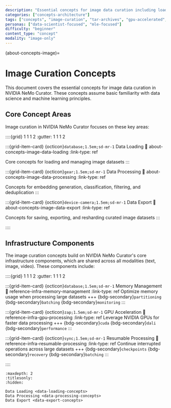 ```yaml
---
description: "Essential concepts for image data curation including loading, processing, and export with GPU acceleration"
categories: ["concepts-architecture"]
tags: ["concepts", "image-curation", "tar-archives", "gpu-accelerated", "embedding", "classification"]
personas: ["data-scientist-focused", "mle-focused"]
difficulty: "beginner"
content_type: "concept"
modality: "image-only"
---
```


(about-concepts-image)=
# Image Curation Concepts

This document covers the essential concepts for image data curation in NVIDIA NeMo Curator. These concepts assume basic familiarity with data science and machine learning principles.

## Core Concept Areas

Image curation in NVIDIA NeMo Curator focuses on these key areas:

::::{grid} 1 1 1 2
:gutter: 1 1 1 2

:::{grid-item-card} {octicon}`database;1.5em;sd-mr-1` Data Loading
:link: about-concepts-image-data-loading
:link-type: ref

Core concepts for loading and managing image datasets
:::

:::{grid-item-card} {octicon}`gear;1.5em;sd-mr-1` Data Processing
:link: about-concepts-image-data-processing
:link-type: ref

Concepts for embedding generation, classification, filtering, and deduplication
:::

:::{grid-item-card} {octicon}`device-camera;1.5em;sd-mr-1` Data Export
:link: about-concepts-image-data-export
:link-type: ref

Concepts for saving, exporting, and resharding curated image datasets
:::

::::

## Infrastructure Components

The image curation concepts build on NVIDIA NeMo Curator's core infrastructure components, which are shared across all modalities (text, image, video). These components include:

::::{grid} 1 1 1 2
:gutter: 1 1 1 2

:::{grid-item-card} {octicon}`database;1.5em;sd-mr-1` Memory Management
:link: reference-infra-memory-management
:link-type: ref
Optimize memory usage when processing large datasets
+++
{bdg-secondary}`partitioning`
{bdg-secondary}`batching`
{bdg-secondary}`monitoring`
:::

:::{grid-item-card} {octicon}`zap;1.5em;sd-mr-1` GPU Acceleration
:link: reference-infra-gpu-processing
:link-type: ref
Leverage NVIDIA GPUs for faster data processing
+++
{bdg-secondary}`cuda`
{bdg-secondary}`dali`
{bdg-secondary}`performance`
:::

:::{grid-item-card} {octicon}`sync;1.5em;sd-mr-1` Resumable Processing
:link: reference-infra-resumable-processing
:link-type: ref
Continue interrupted operations across large datasets
+++
{bdg-secondary}`checkpoints`
{bdg-secondary}`recovery`
{bdg-secondary}`batching`
:::

::::

```{toctree}
:maxdepth: 2
:titlesonly:
:hidden:

Data Loading <data-loading-concepts>
Data Processing <data-processing-concepts>
Data Export <data-export-concepts>
```

